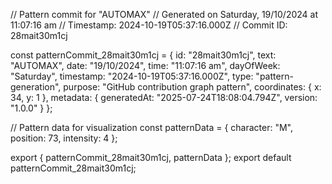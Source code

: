 // Pattern commit for "AUTOMAX"
// Generated on Saturday, 19/10/2024 at 11:07:16 am
// Timestamp: 2024-10-19T05:37:16.000Z
// Commit ID: 28mait30m1cj

const patternCommit_28mait30m1cj = {
  id: "28mait30m1cj",
  text: "AUTOMAX",
  date: "19/10/2024",
  time: "11:07:16 am",
  dayOfWeek: "Saturday",
  timestamp: "2024-10-19T05:37:16.000Z",
  type: "pattern-generation",
  purpose: "GitHub contribution graph pattern",
  coordinates: {
    x: 34,
    y: 1
  },
  metadata: {
    generatedAt: "2025-07-24T18:08:04.794Z",
    version: "1.0.0"
  }
};

// Pattern data for visualization
const patternData = {
  character: "M",
  position: 73,
  intensity: 4
};

export { patternCommit_28mait30m1cj, patternData };
export default patternCommit_28mait30m1cj;
